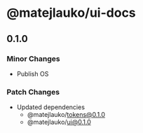 # @matejlauko/ui-docs

## 0.1.0

### Minor Changes

- Publish OS

### Patch Changes

- Updated dependencies
  - @matejlauko/tokens@0.1.0
  - @matejlauko/ui@0.1.0
